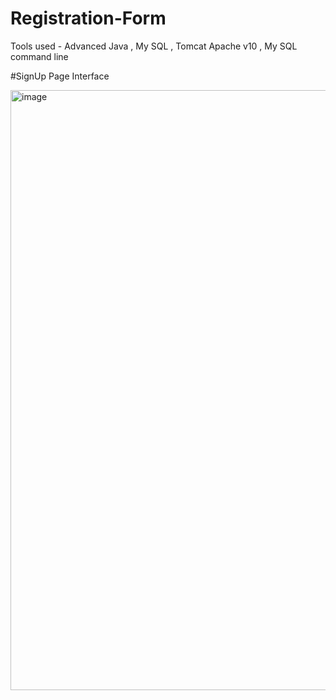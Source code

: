 # Registration-Form
Tools used - Advanced Java , My SQL , Tomcat Apache v10 ,  My SQL command line   

#SignUp Page Interface

<img width="960" alt="image" src="https://user-images.githubusercontent.com/118686623/230970267-30ab707d-c893-4cb6-87a4-db8b5eefc4dc.png">
